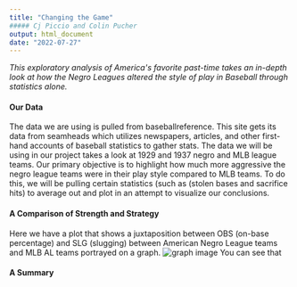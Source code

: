 ```yaml
---
title: "Changing the Game"
##### Cj Piccio and Colin Pucher
output: html_document
date: "2022-07-27"
---
```


*This exploratory analysis of America's favorite past-time takes an in-depth look at how the Negro Leagues altered the style of play in Baseball through statistics alone.*

#### Our Data

The data we are using is pulled from baseballreference. This site gets its data from seamheads which utilizes newspapers, articles, and other first-hand accounts of baseball statistics to gather stats. The data we will be using in our project takes a look at 1929 and 1937 negro and MLB league teams. Our primary objective is to highlight how much more aggressive the negro league teams were in their play style compared to MLB teams. To do this, we will be pulling certain statistics (such as (stolen bases and sacrifice hits) to average out and plot in an attempt to visualize our conclusions.

#### A Comparison of Strength and Strategy

Here we have a plot that shows a juxtaposition between OBS (on-base percentage) and SLG (slugging) between American Negro League teams and MLB AL teams portrayed on a graph. ![graph image](~/Documents/GitHub/1929battersOBPSLG.png)
You can see that

#### A Summary
